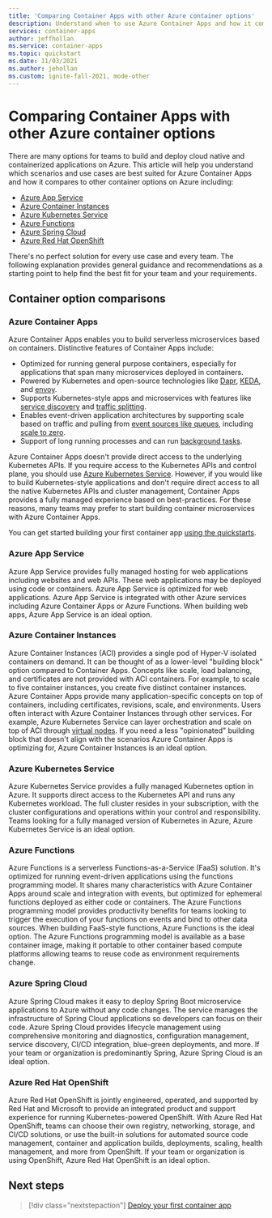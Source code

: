 ```yaml
---
title: 'Comparing Container Apps with other Azure container options'
description: Understand when to use Azure Container Apps and how it compares to other container options including Azure Container Instances, Azure App Service, Azure Functions, and Azure Kubernetes Service.
services: container-apps
author: jeffhollan
ms.service: container-apps
ms.topic: quickstart
ms.date: 11/03/2021
ms.author: jehollan
ms.custom: ignite-fall-2021, mode-other
---
```


# Comparing Container Apps with other Azure container options

There are many options for teams to build and deploy cloud native and containerized applications on Azure. This article will help you understand which scenarios and use cases are best suited for Azure Container Apps and how it compares to other container options on Azure including:  
- [Azure App Service](#azure-app-service)
- [Azure Container Instances](#azure-container-instances)
- [Azure Kubernetes Service](#azure-kubernetes-service)
- [Azure Functions](#azure-functions)
- [Azure Spring Cloud](#azure-spring-cloud)
- [Azure Red Hat OpenShift](#azure-red-hat-openshift)

There's no perfect solution for every use case and every team. The following explanation provides general guidance and recommendations as a starting point to help find the best fit for your team and your requirements.

## Container option comparisons

### Azure Container Apps
Azure Container Apps enables you to build serverless microservices based on containers. Distinctive features of Container Apps include:

* Optimized for running general purpose containers, especially for applications that span many microservices deployed in containers.
* Powered by Kubernetes and open-source technologies like [Dapr](https://dapr.io/), [KEDA](https://keda.sh/), and [envoy](https://www.envoyproxy.io/).
* Supports Kubernetes-style apps and microservices with features like [service discovery](connect-apps.md) and [traffic splitting](revisions.md).
* Enables event-driven application architectures by supporting scale based on traffic and pulling from [event sources like queues](scale-app.md), including [scale to zero](scale-app.md).
* Support of long running processes and can run [background tasks](background-processing.md).

Azure Container Apps doesn't provide direct access to the underlying Kubernetes APIs. If you require access to the Kubernetes APIs and control plane, you should use [Azure Kubernetes Service](../aks/intro-kubernetes.md). However, if you would like to build Kubernetes-style applications and don't require direct access to all the native Kubernetes APIs and cluster management, Container Apps provides a fully managed experience based on best-practices. For these reasons, many teams may prefer to start building container microservices with Azure Container Apps.

You can get started building your first container app [using the quickstarts](get-started.md).

### Azure App Service
Azure App Service provides fully managed hosting for web applications including websites and web APIs. These web applications may be deployed using code or containers. Azure App Service is optimized for web applications. Azure App Service is integrated with other Azure services including Azure Container Apps or Azure Functions. When building web apps, Azure App Service is an ideal option.

### Azure Container Instances
Azure Container Instances (ACI) provides a single pod of Hyper-V isolated containers on demand. It can be thought of as a lower-level "building block" option compared to Container Apps. Concepts like scale, load balancing, and certificates are not provided with ACI containers. For example, to scale to five container instances, you create five distinct container instances. Azure Container Apps provide many application-specific concepts on top of containers, including certificates, revisions, scale, and environments. Users often interact with Azure Container Instances through other services. For example, Azure Kubernetes Service can layer orchestration and scale on top of ACI through [virtual nodes](../aks/virtual-nodes.md). If you need a less "opinionated" building block that doesn't align with the scenarios Azure Container Apps is optimizing for, Azure Container Instances is an ideal option.

### Azure Kubernetes Service
Azure Kubernetes Service provides a fully managed Kubernetes option in Azure. It supports direct access to the Kubernetes API and runs any Kubernetes workload. The full cluster resides in your subscription, with the cluster configurations and operations within your control and responsibility. Teams looking for a fully managed version of Kubernetes in Azure, Azure Kubernetes Service is an ideal option.

### Azure Functions
Azure Functions is a serverless Functions-as-a-Service (FaaS) solution. It's optimized for running event-driven applications using the functions programming model. It shares many characteristics with Azure Container Apps around scale and integration with events, but optimized for ephemeral functions deployed as either code or containers. The Azure Functions programming model provides productivity benefits for teams looking to trigger the execution of your functions on events and bind to other data sources. When building FaaS-style functions, Azure Functions is the ideal option. The Azure Functions programming model is available as a base container image, making it portable to other container based compute platforms allowing teams to reuse code as environment requirements change. 

### Azure Spring Cloud
Azure Spring Cloud makes it easy to deploy Spring Boot microservice applications to Azure without any code changes. The service manages the infrastructure of Spring Cloud applications so developers can focus on their code. Azure Spring Cloud provides lifecycle management using comprehensive monitoring and diagnostics, configuration management, service discovery, CI/CD integration, blue-green deployments, and more. If your team or organization is predominantly Spring, Azure Spring Cloud is an ideal option.

### Azure Red Hat OpenShift
Azure Red Hat OpenShift is jointly engineered, operated, and supported by Red Hat and Microsoft to provide an integrated product and support experience for running Kubernetes-powered OpenShift. With Azure Red Hat OpenShift, teams can choose their own registry, networking, storage, and CI/CD solutions, or use the built-in solutions for automated source code management, container and application builds, deployments, scaling, health management, and more from OpenShift. If your team or organization is using OpenShift, Azure Red Hat OpenShift is an ideal option.

## Next steps

> [!div class="nextstepaction"]
> [Deploy your first container app](get-started.md)
